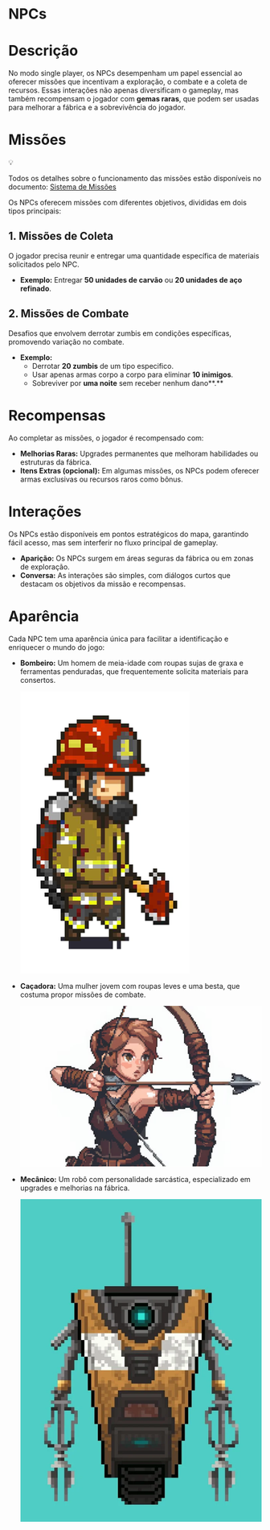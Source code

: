# NPCs

# Descrição

No modo single player, os NPCs desempenham um papel essencial ao oferecer missões que incentivam a exploração, o combate e a coleta de recursos. Essas interações não apenas diversificam o gameplay, mas também recompensam o jogador com **gemas raras**, que podem ser usadas para melhorar a fábrica e a sobrevivência do jogador.

# Missões

<aside>
💡

Todos os detalhes sobre o funcionamento das missões estão disponíveis no documento: [Sistema de Missões](Sistema%20de%20Misso%CC%83es%2010c8d3ef68dd80a18cc9fc44a8cd1987.md) 

</aside>

Os NPCs oferecem missões com diferentes objetivos, divididas em dois tipos principais:

## 1. **Missões de Coleta**

O jogador precisa reunir e entregar uma quantidade específica de materiais solicitados pelo NPC.

- **Exemplo:** Entregar **50 unidades de carvão** ou **20 unidades de aço refinado**.

## 2. **Missões de Combate**

Desafios que envolvem derrotar zumbis em condições específicas, promovendo variação no combate.

- **Exemplo:**
    - Derrotar **20 zumbis** de um tipo especifico.
    - Usar apenas armas corpo a corpo para eliminar **10 inimigos**.
    - Sobreviver por **uma noite** sem receber nenhum dano**.**

# Recompensas

Ao completar as missões, o jogador é recompensado com:

- **Melhorias Raras:** Upgrades permanentes que melhoram habilidades ou estruturas da fábrica.
- **Itens Extras (opcional):** Em algumas missões, os NPCs podem oferecer armas exclusivas ou recursos raros como bônus.

# Interações

Os NPCs estão disponíveis em pontos estratégicos do mapa, garantindo fácil acesso, mas sem interferir no fluxo principal de gameplay.

- **Aparição:** Os NPCs surgem em áreas seguras da fábrica ou em zonas de exploração.
- **Conversa:** As interações são simples, com diálogos curtos que destacam os objetivos da missão e recompensas.

# Aparência

Cada NPC tem uma aparência única para facilitar a identificação e enriquecer o mundo do jogo:

- **Bombeiro:** Um homem de meia-idade com roupas sujas de graxa e ferramentas penduradas, que frequentemente solicita materiais para consertos.
    
    ![image.png](image%2045.png)
    
- **Caçadora:** Uma mulher jovem com roupas leves e uma besta, que costuma propor missões de combate.
    
    ![image.png](image%2046.png)
    
- **Mecânico:** Um robô com personalidade sarcástica, especializado em upgrades e melhorias na fábrica.
    
    ![image.png](image%2047.png)